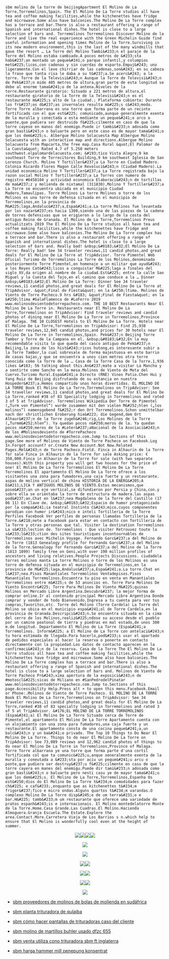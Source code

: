 
```
sbm molino de la torre de beijingApartment El Molino de La Torre,Torremolinos,Spain. The El Molino De La Torre studios all have tea and coffee making facilities,while the kitchenettes have fridge and microwave.Some also have balconies.The Molino De La Torre complex has a terrace and bar.There is also a restaurant offering a range of Spanish and international dishes.The hotel is close to a large selection of bars and. Torremolinos Torremolinos Discover Molino de la Torre and live the real experience with the Green Michelin Guide find useful information and opening times Molino de la Torre.Surviving in its new modern environment,this is the last of the many windmills that gave the resort … La Torre del Molino Tambi&#233;n el paraje de la Torre del Molino estaba cambiado.A pocos metros de &#233;sta hab&#237;an montado un peque&#241;o parque infantil,y columpios met&#225;licos,con cadenas y sin cuerdas de esparto.Empuj&#243; uno ligeramente.Con el leve chirriar de las cadenas,son&#243; en su cabeza la frase que tanta risa le daba a su t&#237;a.Se acerc&#243; a la torre. Torre de la Televisi&#243;n Aunque la Torre de Televisi&#243;n de Pek&#237;n mide 405 metros de altura,gran parte de esta longitud se debe al enorme tama&#241;o de la antena.Niveles de la torre.Restaurante giratorio: Situado a 221 metros de altura,el restaurante giratorio de la Torre de la Televisi&#243;n es el restaurante m&#225;s alto de la ciudad.; Plataforma cubierta: Durante los fr&#237;os d&#237;as invernales resulta m&#225;s c&#243;modo. Torre Torre albarrana es una torre que forma parte de un recinto fortificado con el que est&#225; comunicado,aunque generalmente exenta de la muralla y conectada a esta mediante un peque&#241;o arco o puente,que pudiera ser destruido f&#225;cilmente en caso de que la torre cayese en manos del enemigo.Puede ir tambi&#233;n adosada como gran basti&#243;n o baluarte pero en este caso es de mayor tama&#241;o que los dem&#225;s. Albergue Molino Solacuesta Map Albergue Molino Solacuesta with an interactive map and directions.Albergue Molino Solacuesta from Mapcarta,the free map.Casa Rural &quot;El Palomar de la Cuesta&quot; Rated 4.7 of 5.250 meters southwest.elpalomardelacuesta.com; &#193;tico Vista Alegre.9 km southeast Torre de Torrecitores Building,9 km southwest Iglesia de San Lorenzo Church. Molino Y Tortiller&#237;a La Torre en Ciudad Madero. Colonia Ricardo Flores Magon Calle Revoluci&#243;n (Ciudad Madero).La unidad economica Molino Y Tortiller&#237;a La Torre registrada bajo la razon social Molino Y Tortiller&#237;a La Torres con numero de registro #6458104 y actividad economica Elaboraci&#243;n de tortillas de ma&#237;z y molienda de nixtamal (311830),Molino Y Tortiller&#237;a La Torre se encuentra ubicada en el municipio Ciudad Madero,Tamaulipas. Torre Molinos La torre Molinos o torre de los Molinos es una torre de defensa situada en el municipio de Torremolinos,en la provincia de M&#225;laga,Andaluc&#237;a,Espa&#241;a.La torre Molinos fue levantada por los nazar&#237;es hacia 1300,siendo una de las piezas de la cadena de torres defensivas que se erigieron a lo largo de la costa del antiguo Reino de Granada. El Molino de La Torre,Torremolinos Preus actualitzats 2019 The El Molino De La Torre studios all have tea and coffee making facilities,while the kitchenettes have fridge and microwave.Some also have balconies.The Molino De La Torre complex has a terrace and bar.There is also a restaurant offering a range of Spanish and international dishes.The hotel is close to a large selection of bars and. Really bad! &nbsp;&#0183;&#32;El Molino De La Torre: Really bad! See 34 traveler reviews,11 candid photos,and great deals for El Molino De La Torre at TripAdvisor. Torre Pimentel Web Oficial Turismo de Torremolinos La Torre de los Molinos,denominada posteriormente Torre Pimentel,en homenaje a un militar que ayud&#243; a los Reyes Cat&#243;licos a conquistar M&#225;laga a finales del siglo XV,da origen al nombre de la ciudad.Est&#225; entre la calle San Miguel y la Cuesta del Tajo,en el camino que conduce a la … Dinner &nbsp;&#0183;&#32;El Molino De La Torre: Dinner See 34 traveler reviews,11 candid photos,and great deals for El Molino De La Torre at TripAdvisor. &quot;Final de Fiesta&quot; en la &#250;ltima. Molinos de Viento de Torre Pacheco.9 hrs &#183; &quot;Final de Fiesta&quot; en la &#250;ltima #GalaFlamenca de #LoFerro 2019 www.molinosdevientodetorrepacheco.com. THE 10 BEST Restaurants Near El Molino De La Torre in. Restaurants near El Molino De La Torre,Torremolinos on TripAdvisor: Find traveler reviews and candid photos of dining near El Molino De La Torre in Torremolinos,Province of Malaga. THE 10 CLOSEST Hotels to El Molino De La Torre. Hotels near El Molino De La Torre,Torremolinos on TripAdvisor: Find 25,938 traveler reviews,12,845 candid photos,and prices for 30 hotels near El Molino De La Torre in Torremolinos,Spain. Pek&#237;n Beijing Torre Tambor y Torre de la Campana en el. &nbsp;&#0183;&#32;En la muy recomendable visita lo que queda del casco antiguo de Pek&#237;n Beijing,la zona de los hist&#243;ricos hutong,es interesante subir a la Torre Tambor,la cual sobresale de forma majestuosa en este barrio de casas bajas,y que se encuentra a unos cien metros otra torre conocida como la Torre de la … Casa de la Torre Casa de la Torre.1,936 likes &#183; 56 talking about this.An&#237;mate a visitar La Mancha y a sentirte como Sancho en la mesa.Molinos de Viento de Mota del Cuervo.Turismo Rural.Espa&#241;a Directo (RNE) Vinos Patio.Chen Hui y Yang Ruiz de Beijing disfrutando de su estancia en nuestra Hospeder&#237;a.Hemos compartido unas horas divertidas. EL MOLINO DE LA TORRE Book El Molino De La Torre,Torremolinos on TripAdvisor: See 34 traveller reviews,11 candid photos,and great deals for El Molino De La Torre,ranked #38 of 83 Speciality lodging in Torremolinos and rated 3 of 5 at TripAdvisor. Torremolinos Wikipedia Der Torre de Pimentel („Turm von Pimentel“) wurde zusammen mit den vielen M&#252;hlen („los molinos“) namensgebend f&#252;r den Ort Torremolinos.Schon unmittelbar nach der christlichen Eroberung hie&#223; die Gegend,dem Ort Alhaur&#237;n de la Torre zugeh&#246;rig,Los Molinos de la Torre („Turmm&#252;hlen“). Ya quedan pocos n&#250;meros de la. Ya quedan pocos n&#250;meros de la #Loter&#237;aNacional de la Asociaci&#243;n de los #Molinosdeviento de #TorrePacheco www.molinosdevientodetorrepacheco.com.Jump to.Sections of this page.See more of Molinos de Viento de Torre Pacheco on Facebook.Log In.Forgot account? or.Create New Account.Not Now.Related Pages.Mel&#243;n de Torre Pacheco.Field. Finca in Alhaurin de la Torre for sale Finca in Alhaurin de la Torre for sale Asking price: € 350,000.Finca in Alhaurin de la Torre for sale (with two separate houses).With this property you will get two houses for the price of one! El Molino De La Torre Torremolinos El Molino De La Torre Torremolinos El apartamento El Molino De La Torre ofrece a los visitantes una zona para fumadores,una caja fuerte y un restaurante. aspas de molino vertical de china HISTORIA DE LA ENERG&#205;A E&#211;LICA Y ANTIGUOS MOLINOS DE VIENTO.Estos mecanismos,que pose&#237;an un eje vertical,se difundieron por Persia y China,con.y sobre ella se orientaba la torre de estructura de madera.las aspas pod&#237;an.Chat en l&#237;nea Magdalena de la Torre del Castillo (17 06 11) En Clave de. &nbsp;&#0183;&#32;Espacio de humor protagonizado por la compa&#241;ia teatral Instinto C&#243;mico,cuyos componentes parodian con humor ir&#243;nico e inteli Tortilleria de la Torre Perfiles Facebook Ver perfiles de personas llamadas Tortilleria de la Torre.&#218;nete a Facebook para estar en contacto con Tortilleria de la Torre y otras personas que tal. Visiter la destination Torremolinos La s&#233;lection de. Torremolinos : Que visiter Retrouvez toute la s&#233;l&#233;ction des sites touristiques incontournables de Torremolinos avec Michelin Voyage. Fernando Garc&#237;a del Molino de la Torre (1813 Genealogy profile for Fernando Garc&#237;a del Molino de la Torre.Genealogy for Fernando Garc&#237;a del Molino de la Torre (1813 1899) family tree on Geni,with over 190 million profiles of ancestors and living relatives.People Projects Discussions. ciudadela torres molinos manta La torre Molinos o torre de los Molinos es una torre de defensa situada en el municipio de Torremolinos,en la provincia de M&#225;laga,Andaluc&#237;a,Espa&#241;a.La torre.Chat en l&#237;nea.Pisos Manantiales Torremolinos Ventadepisos.Pisos Manantiales Torremolinos.Encuentra tu piso en venta en Manantiales Torremolinos entre m&#225;s de 53 anuncios en. Torre Para Molinos De Viento Encontr&#225; Torre Para Molinos De Viento M&#225;quinas Molinos en Mercado Libre Argentina.Descubr&#237; la mejor forma de comprar online.Ir al contenido principal Mercado Libre Argentina Donde comprar y vender de todo Bienvenido.Ingresa a tu cuenta para ver tus compras,favoritos,etc. Torre del Molino (Torre Cardela) La Torre del Molino se ubica en el municipio espa&#241;ol de Torre Cardela,en la provincia de Granada.Descripci&#243;n.Se encuentra situada en la cima del cerro de los Molinos,realiz&#225;ndose su acceso desde el pueblo por un camino peatonal de tierra y piedras en mal estado,de unos 300 m.de longitud. Departamento El Molino de La Torre (Espa&#241;a Torremolinos. Inform&#225; a El Molino de La Torre con antelaci&#243;n tu hora estimada de llegada.Para hacerlo,pod&#233;s usar el apartado de pedidos especiales al hacer la reserva o ponerte en contacto directamente con la propiedad.Los datos de contacto aparecen en la confirmaci&#243;n de la reserva. Casa de la Torre The El Molino De La Torre studios all have tea and coffee making facilities,while the kitchenettes have fridge and microwave.Some also have balconies.The Molino De La Torre complex has a terrace and bar.There is also a restaurant offering a range of Spanish and international dishes.The hotel is close to a large selection of bars and. Molinos de Viento de Torre Pacheco Pr&#243;xima apertura de la exposici&#243;n de #motoscl&#225;sicas de Miliano en #SanPedrodelPinatar www.molinosdevientodetorrepacheco.com.Jump to.Sections of this page.Accessibility Help.Press alt + to open this menu.Facebook.Email or Phone:.Molinos de Viento de Torre Pacheco. EL MOLINO DE LA TORRE Book El Molino De La Torre,Torremolinos on TripAdvisor: See 34 traveler reviews,11 candid photos,and great deals for El Molino De La Torre,ranked #38 of 83 specialty lodging in Torremolinos and rated 3 of 5 at TripAdvisor. &#176;EL MOLINO DE LA TORRE TORREMOLINOS (Espa&#241;a) El Molino De La Torre Situado cerca de Torre de Pimentel,el apartamento El Molino De La Torre Apartamento cuenta con un alojamiento con una zona para fumadores,una caja fuerte y un restaurante.El apartamento consta de una cocina peque&#241;a,un balc&#243;n y un ba&#241;o privado. The Top 10 Things to Do Near El Molino De La Torre. Things to do near El Molino De La Torre on TripAdvisor: See 73,089 reviews and 12,962 candid photos of things to do near El Molino De La Torre in Torremolinos,Province of Malaga. Torre Torre albarrana ye una torre que forma parte d'una cortil fortificada col que ta comunic&#225;u,anque xeneralmente exenta de la muralla y coneutada a &#233;sta por aciu un peque&#241;u arcu o ponte,que pudiera ser destruy&#237;u f&#225;cilmente en casu de que la torre cayera en manes del enemigu.Puede dir tami&#233;n adosada como gran basti&#243;n o baluarte pero nesti casu ye de mayor tama&#241;u que los dem&#225;s. El Molino de La Torre,Torremolinos,Espanha Os est&#250;dios do El Molino De La Torre t&#234;m comodidades para fazer ch&#225; e caf&#233;,enquanto que as kitchenettes t&#234;m frigor&#237;fico e micro ondas.Alguns quartos t&#234;m varandas.O complexo Molino De La Torre disp&#245;e de um terra&#231;o e bar.H&#225; tamb&#233;m um restaurante que oferece uma variedade de pratos espanh&#243;is e internacionais. El Molino montedelatorre Monte de la Torre.Home.Casa Grande.Las Cuadras.El Molino.Hacienda Almoguera.Granja Escuela.The Estate.Explore the area.Contact.More.Carretera Vieja de Los Barrios s n.which help to ensure that El Molino is wonderfully cool even at the height of summer. 
```

<div align="center">

<a href="https://es-mill.shibang-china.com/github&k=sbm+molino+de+la+torre+de+beijing"><img src="https://static.shibang-china.com/es/mill/index.jpg"></a><a href="https://es-mill.shibang-china.com/materials.htmlgithub&k=sbm+molino+de+la+torre+de+beijing"><img src="https://static.shibang-china.com/es/mill/materials.jpg"></a><a href="https://es-mill.shibang-china.com/about.htmlgithub&k=sbm+molino+de+la+torre+de+beijing"><img src="https://static.shibang-china.com/es/mill/about.jpg"></a><a href="https://es-mill.shibang-china.com/contact.htmlgithub&k=sbm+molino+de+la+torre+de+beijing"><img src="https://static.shibang-china.com/es/mill/contact.jpg"></a>

<a href="https://es-mill.shibang-china.com/github&k=sbm+molino+de+la+torre+de+beijing"><img src="https://static.shibang-china.com/es/mill/banner.jpg"></a>

<a href="https://swt.shibang-china.com/github&k=sbm+molino+de+la+torre+de+beijing"><img src="https://static.shibang-china.com/es/mill/chat.jpg"></a>

<a href="https://es-mill.shibang-china.com/products/vertical-roller-mill.htmlgithub&k=sbm+molino+de+la+torre+de+beijing"><img src="https://static.shibang-china.com/es/mill/vertical.jpg"></a><a href="https://es-mill.shibang-china.com/products/raymond-mill.htmlgithub&k=sbm+molino+de+la+torre+de+beijing"><img src="https://static.shibang-china.com/es/mill/raymond.jpg"></a>

<a href="https://es-mill.shibang-china.com/products/ultrafine-grinding-mill.htmlgithub&k=sbm+molino+de+la+torre+de+beijing"><img src="https://static.shibang-china.com/es/mill/ultrafine.jpg"></a><a href="https://es-mill.shibang-china.com/products/trapezium-grinding-mill.htmlgithub&k=sbm+molino+de+la+torre+de+beijing"><img src="https://static.shibang-china.com/es/mill/trapezium.jpg"></a>

<a href="https://es-mill.shibang-china.com/products/ball-mill.htmlgithub&k=sbm+molino+de+la+torre+de+beijing"><img src="https://static.shibang-china.com/es/mill/ball.jpg"></a><a href="https://es-mill.shibang-china.com/products/hammer-mill.htmlgithub&k=sbm+molino+de+la+torre+de+beijing"><img src="https://static.shibang-china.com/es/mill/hammer.jpg"></a>

<a href="https://swt.shibang-china.com/github&k=sbm+molino+de+la+torre+de+beijing"><img src="https://static.shibang-china.com/es/mill/case.jpg"></a>

</div>


* [sbm proveedores de molinos de bolas de molienda en sudáfrica](sbm%20proveedores%20de%20molinos%20de%20bolas%20de%20molienda%20en%20sud%C3%A1frica.md)

* [sbm planta trituradora de qulaiba](sbm%20planta%20trituradora%20de%20qulaiba.md)

* [sbm cómo hacer pantallas de trituradoras caso del cliente](sbm%20c%C3%B3mo%20hacer%20pantallas%20de%20trituradoras%20caso%20del%20cliente.md)

* [sbm molino de martillos buhler usado dfzc 655](sbm%20molino%20de%20martillos%20buhler%20usado%20dfzc%20655.md)

* [sbm venta utiliza cono trituradora sbm ft inglaterra](sbm%20venta%20utiliza%20cono%20trituradora%20sbm%20ft%20inglaterra.md)

* [sbm harga hammer mill penepung konsentrat](sbm%20harga%20hammer%20mill%20penepung%20konsentrat.md)